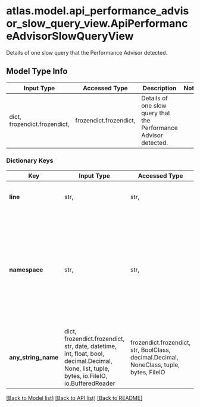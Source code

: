 # atlas.model.api_performance_advisor_slow_query_view.ApiPerformanceAdvisorSlowQueryView

Details of one slow query that the Performance Advisor detected.

## Model Type Info
Input Type | Accessed Type | Description | Notes
------------ | ------------- | ------------- | -------------
dict, frozendict.frozendict,  | frozendict.frozendict,  | Details of one slow query that the Performance Advisor detected. | 

### Dictionary Keys
Key | Input Type | Accessed Type | Description | Notes
------------ | ------------- | ------------- | ------------- | -------------
**line** | str,  | str,  | Text of the MongoDB log related to this slow query. | [optional] 
**namespace** | str,  | str,  | Human-readable label that identifies the namespace on the specified host. The resource expresses this parameter value as &#x60;&lt;database&gt;.&lt;collection&gt;&#x60;. | [optional] 
**any_string_name** | dict, frozendict.frozendict, str, date, datetime, int, float, bool, decimal.Decimal, None, list, tuple, bytes, io.FileIO, io.BufferedReader | frozendict.frozendict, str, BoolClass, decimal.Decimal, NoneClass, tuple, bytes, FileIO | any string name can be used but the value must be the correct type | [optional]

[[Back to Model list]](../../README.md#documentation-for-models) [[Back to API list]](../../README.md#documentation-for-api-endpoints) [[Back to README]](../../README.md)

